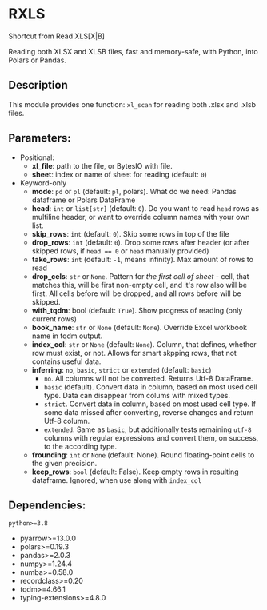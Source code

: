 # RXLS

Shortcut from Read XLS\[X|B\]

Reading both XLSX and XLSB files, fast and memory-safe, with Python, into Polars or Pandas.

## Description

This module provides one function: `xl_scan` for reading both .xlsx and .xlsb files.

## Parameters:

- Positional:
  - **xl_file**: path to the file, or BytesIO with file.
  - **sheet**: index or name of sheet for reading (default: `0`)
- Keyword-only
  - **mode**: `pd` or `pl` (default: `pl`, polars). What do we need: Pandas dataframe or Polars DataFrame
  - **head**: `int` or `list[str]` (default: `0`). Do you want to read `head` rows as multiline header, or want to override column names with your own list.
  - **skip_rows**: `int` (default: `0`). Skip some rows in top of the file
  - **drop_rows**: `int` (default: `0`). Drop some rows after header (or after skipped rows, if `head == 0` or `head` manually provided)
  - **take_rows**: `int` (default: `-1`, means infinity). Max amount of rows to read
  - **drop_cels**: `str` or `None`. Pattern for *the first cell of sheet* - cell, that matches this, will be first non-empty cell, and it's row also will be first. All cells before will be dropped, and all rows before will be skipped.
  - **with_tqdm**: bool (default: `True`). Show progress of reading (only current rows)
  - **book_name**: `str` or `None` (default: `None`). Override Excel workbook name in tqdm output.
  - **index_col**: `str` or `None` (default: `None`). Column, that defines, whether row must exist, or not. Allows for smart skpping rows, that not contains useful data.
  - **inferring**: `no`, `basic`, `strict` or `extended` (default: `basic`)
    - `no`. All columns will not be converted. Returns Utf-8 DataFrame.
    - `basic` (default). Convert data in column, based on most used cell type. Data can disappear from colums with mixed types.
    - `strict`. Convert data in column, based on most used cell type. If some data missed after converting, reverse changes and return Utf-8 column.
    - `extended`. Same as `basic`, but additionally tests remaining `utf-8` columns with regular expressions and convert them, on success, to the according type.
  - **frounding**: `int` or `None` (default: None). Round floating-point cells to the given precision.
  - **keep_rows**: `bool` (default: False). Keep empty rows in resulting dataframe. Ignored, when use along with `index_col`

## Dependencies:

`python>=3.8`

- pyarrow>=13.0.0
- polars>=0.19.3
- pandas>=2.0.3
- numpy>=1.24.4
- numba>=0.58.0
- recordclass>=0.20
- tqdm>=4.66.1
- typing-extensions>=4.8.0
